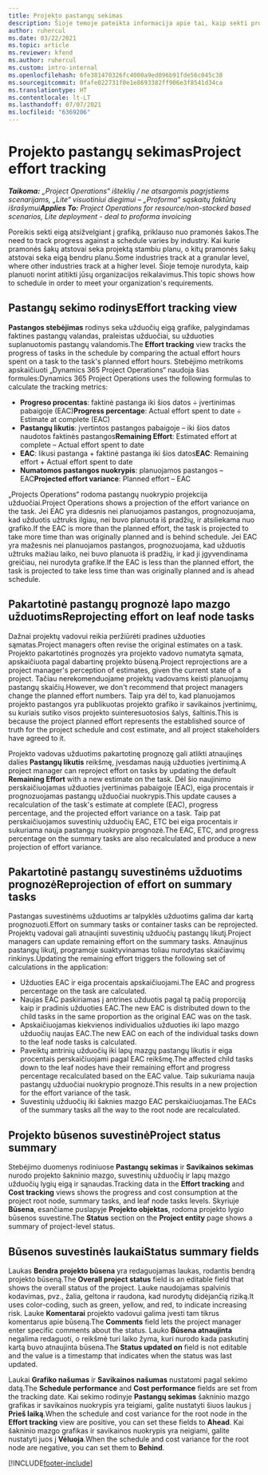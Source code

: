 ```yaml
---
title: Projekto pastangų sekimas
description: Šioje temoje pateikta informacija apie tai, kaip sekti projekto pastangas ir darbo eigą.
author: ruhercul
ms.date: 03/22/2021
ms.topic: article
ms.reviewer: kfend
ms.author: ruhercul
ms.custom: intro-internal
ms.openlocfilehash: 6fe381470326fc4000a9ed096b91fde56c045c38
ms.sourcegitcommit: 0fafe022731f0e1e8693382ff906e3f8541d34ca
ms.translationtype: HT
ms.contentlocale: lt-LT
ms.lasthandoff: 07/07/2021
ms.locfileid: "6369206"
---
```

# <a name="project-effort-tracking"></a><span data-ttu-id="ad1e5-103">Projekto pastangų sekimas</span><span class="sxs-lookup"><span data-stu-id="ad1e5-103">Project effort tracking</span></span>

<span data-ttu-id="ad1e5-104">_**Taikoma:** „Project Operations“ išteklių / ne atsargomis pagrįstiems scenarijams, „Lite“ visuotiniui diegimui – „Proforma“ sąskaitų faktūrų išrašymui_</span><span class="sxs-lookup"><span data-stu-id="ad1e5-104">_**Applies To:** Project Operations for resource/non-stocked based scenarios, Lite deployment - deal to proforma invoicing_</span></span>

<span data-ttu-id="ad1e5-105">Poreikis sekti eigą atsižvelgiant į grafiką, priklauso nuo pramonės šakos.</span><span class="sxs-lookup"><span data-stu-id="ad1e5-105">The need to track progress against a schedule varies by industry.</span></span> <span data-ttu-id="ad1e5-106">Kai kurie pramonės šakų atstovai seka projektą stambiu planu, o kitų pramonės šakų atstovai seka eigą bendru planu.</span><span class="sxs-lookup"><span data-stu-id="ad1e5-106">Some industries track at a granular level, where other industries track at a higher level.</span></span> <span data-ttu-id="ad1e5-107">Šioje temoje nurodyta, kaip planuoti norint atitikti jūsų organizacijos reikalavimus.</span><span class="sxs-lookup"><span data-stu-id="ad1e5-107">This topic shows how to schedule in order to meet your organization's requirements.</span></span>

## <a name="effort-tracking-view"></a><span data-ttu-id="ad1e5-108">Pastangų sekimo rodinys</span><span class="sxs-lookup"><span data-stu-id="ad1e5-108">Effort tracking view</span></span>

<span data-ttu-id="ad1e5-109">**Pastangos stebėjimas** rodinys seka užduočių eigą grafike, palygindamas faktines pastangų valandas, praleistas užduočiai, su užduoties suplanuotomis pastangų valandomis.</span><span class="sxs-lookup"><span data-stu-id="ad1e5-109">The **Effort tracking** view tracks the progress of tasks in the schedule by comparing the actual effort hours spent on a task to the task's planned effort hours.</span></span> <span data-ttu-id="ad1e5-110">Stebėjimo metrikoms apskaičiuoti „Dynamics 365 Project Operations“ naudoja šias formules:</span><span class="sxs-lookup"><span data-stu-id="ad1e5-110">Dynamics 365 Project Operations uses the following formulas to calculate the tracking metrics:</span></span>

- <span data-ttu-id="ad1e5-111">**Progreso procentas**: faktinė pastanga iki šios datos ÷ įvertinimas pabaigoje (EAC)</span><span class="sxs-lookup"><span data-stu-id="ad1e5-111">**Progress percentage**: Actual effort spent to date ÷ Estimate at complete (EAC)</span></span> 
- <span data-ttu-id="ad1e5-112">**Pastangų likutis**: įvertintos pastangos pabaigoje – iki šios datos naudotos faktinės pastangos</span><span class="sxs-lookup"><span data-stu-id="ad1e5-112">**Remaining Effort**: Estimated effort at complete – Actual effort spent to date</span></span> 
- <span data-ttu-id="ad1e5-113">**EAC**: likusi pastanga + faktinė pastanga iki šios datos</span><span class="sxs-lookup"><span data-stu-id="ad1e5-113">**EAC**: Remaining effort + Actual effort spent to date</span></span> 
- <span data-ttu-id="ad1e5-114">**Numatomos pastangos nuokrypis**: planuojamos pastangos – EAC</span><span class="sxs-lookup"><span data-stu-id="ad1e5-114">**Projected effort variance**: Planned effort – EAC</span></span>

<span data-ttu-id="ad1e5-115">„Projects Operations“ rodoma pastangų nuokrypio projekcija užduočiai.</span><span class="sxs-lookup"><span data-stu-id="ad1e5-115">Project Operations shows a projection of the effort variance on the task.</span></span> <span data-ttu-id="ad1e5-116">Jei EAC yra didesnis nei planuojamos pastangos, prognozuojama, kad užduotis užtruks ilgiau, nei buvo planuota iš pradžių, ir atsiliekama nuo grafiko.</span><span class="sxs-lookup"><span data-stu-id="ad1e5-116">If the EAC is more than the planned effort, the task is projected to take more time than was originally planned and is behind schedule.</span></span> <span data-ttu-id="ad1e5-117">Jei EAC yra mažesnis nei planuojamos pastangos, prognozuojama, kad užduotis užtruks mažiau laiko, nei buvo planuota iš pradžių, ir kad ji įgyvendinama greičiau, nei nurodyta grafike.</span><span class="sxs-lookup"><span data-stu-id="ad1e5-117">If the EAC is less than the planned effort, the task is projected to take less time than was originally planned and is ahead schedule.</span></span>

## <a name="reprojecting-effort-on-leaf-node-tasks"></a><span data-ttu-id="ad1e5-118">Pakartotinė pastangų prognozė lapo mazgo užduotims</span><span class="sxs-lookup"><span data-stu-id="ad1e5-118">Reprojecting effort on leaf node tasks</span></span>

<span data-ttu-id="ad1e5-119">Dažnai projektų vadovui reikia peržiūrėti pradines užduoties sąmatas.</span><span class="sxs-lookup"><span data-stu-id="ad1e5-119">Project managers often revise the original estimates on a task.</span></span> <span data-ttu-id="ad1e5-120">Projekto pakartotinės prognozės yra projekto vadovo numatyta sąmata, apskaičiuota pagal dabartinę projekto būseną.</span><span class="sxs-lookup"><span data-stu-id="ad1e5-120">Project reprojections are a project manager's perception of estimates, given the current state of a project.</span></span> <span data-ttu-id="ad1e5-121">Tačiau nerekomenduojame projektų vadovams keisti planuojamų pastangų skaičių.</span><span class="sxs-lookup"><span data-stu-id="ad1e5-121">However, we don't recommend that project managers change the planned effort numbers.</span></span> <span data-ttu-id="ad1e5-122">Taip yra dėl to, kad planuojamos projekto pastangos yra publikuotas projekto grafiko ir savikainos įvertinimų, su kuriais sutiko visos projekto suinteresuotosios šalys, šaltinis.</span><span class="sxs-lookup"><span data-stu-id="ad1e5-122">This is because the project planned effort represents the established source of truth for the project schedule and cost estimate, and all project stakeholders have agreed to it.</span></span>

<span data-ttu-id="ad1e5-123">Projekto vadovas užduotims pakartotinę prognozę gali atlikti atnaujinęs dalies **Pastangų likutis** reikšmę, įvesdamas naują užduoties įvertinimą.</span><span class="sxs-lookup"><span data-stu-id="ad1e5-123">A project manager can reproject effort on tasks by updating the default **Remaining Effort** with a new estimate on the task.</span></span> <span data-ttu-id="ad1e5-124">Dėl šio naujinimo perskaičiuojamas užduoties įvertinimas pabaigoje (EAC), eiga procentais ir prognozuojamas pastangų užduočiai nuokrypis.</span><span class="sxs-lookup"><span data-stu-id="ad1e5-124">This update causes a recalculation of the task's estimate at complete (EAC), progress percentage, and the projected effort variance on a task.</span></span> <span data-ttu-id="ad1e5-125">Taip pat perskaičiuojamos suvestinių užduočių EAC, ETC bei eiga procentais ir sukuriama nauja pastangų nuokrypio prognozė.</span><span class="sxs-lookup"><span data-stu-id="ad1e5-125">The EAC, ETC, and progress percentage on the summary tasks are also recalculated and produce a new projection of effort variance.</span></span>

## <a name="reprojection-of-effort-on-summary-tasks"></a><span data-ttu-id="ad1e5-126">Pakartotinė pastangų suvestinėms užduotims prognozė</span><span class="sxs-lookup"><span data-stu-id="ad1e5-126">Reprojection of effort on summary tasks</span></span>

<span data-ttu-id="ad1e5-127">Pastangas suvestinėms užduotims ar talpyklės užduotims galima dar kartą prognozuoti.</span><span class="sxs-lookup"><span data-stu-id="ad1e5-127">Effort on summary tasks or container tasks can be reprojected.</span></span> <span data-ttu-id="ad1e5-128">Projektų vadovai gali atnaujinti suvestinių užduočių pastangų likutį.</span><span class="sxs-lookup"><span data-stu-id="ad1e5-128">Project managers can update remaining effort on the summary tasks.</span></span> <span data-ttu-id="ad1e5-129">Atnaujinus pastangų likutį, programoje suaktyvinamas toliau nurodytas skaičiavimų rinkinys.</span><span class="sxs-lookup"><span data-stu-id="ad1e5-129">Updating the remaining effort triggers the following set of calculations in the application:</span></span>

- <span data-ttu-id="ad1e5-130">Užduoties EAC ir eiga procentais apskaičiuojami.</span><span class="sxs-lookup"><span data-stu-id="ad1e5-130">The EAC and progress percentage on the task are calculated.</span></span>
- <span data-ttu-id="ad1e5-131">Naujas EAC paskiriamas į antrines užduotis pagal tą pačią proporciją kaip ir pradinis užduoties EAC.</span><span class="sxs-lookup"><span data-stu-id="ad1e5-131">The new EAC is distributed down to the child tasks in the same proportion as the original EAC was on the task.</span></span>
- <span data-ttu-id="ad1e5-132">Apskaičiuojamas kiekvienos individualios užduoties iki lapo mazgo užduočių naujas EAC.</span><span class="sxs-lookup"><span data-stu-id="ad1e5-132">The new EAC on each of the individual tasks down to the leaf node tasks is calculated.</span></span> 
- <span data-ttu-id="ad1e5-133">Paveiktų antrinių užduočių iki lapų mazgų pastangų likutis ir eiga procentais perskaičiuojami pagal EAC reikšmę.</span><span class="sxs-lookup"><span data-stu-id="ad1e5-133">The affected child tasks down to the leaf nodes have their remaining effort and progress percentage recalculated based on the EAC value.</span></span> <span data-ttu-id="ad1e5-134">Taip sukuriama nauja pastangų užduočiai nuokrypio prognozė.</span><span class="sxs-lookup"><span data-stu-id="ad1e5-134">This results in a new projection for the effort variance of the task.</span></span> 
- <span data-ttu-id="ad1e5-135">Suvestinių užduočių iki šaknies mazgo EAC perskaičiuojamas.</span><span class="sxs-lookup"><span data-stu-id="ad1e5-135">The EACs of the summary tasks all the way to the root node are recalculated.</span></span>


## <a name="project-status-summary"></a><span data-ttu-id="ad1e5-136">Projekto būsenos suvestinė</span><span class="sxs-lookup"><span data-stu-id="ad1e5-136">Project status summary</span></span>

<span data-ttu-id="ad1e5-137">Stebėjimo duomenys rodiniuose **Pastangų sekimas** ir **Savikainos sekimas** nurodo projekto šakninio mazgo, suvestinių užduočių ir lapų mazgo užduočių lygių eigą ir sąnaudas.</span><span class="sxs-lookup"><span data-stu-id="ad1e5-137">Tracking data in the **Effort tracking** and **Cost tracking** views shows the progress and cost consumption at the project root node, summary tasks, and leaf node tasks levels.</span></span> <span data-ttu-id="ad1e5-138">Skyriuje **Būsena**, esančiame puslapyje **Projekto objektas**, rodoma projekto lygio būsenos suvestinė.</span><span class="sxs-lookup"><span data-stu-id="ad1e5-138">The **Status** section on the **Project entity** page shows a summary of project-level status.</span></span>

## <a name="status-summary-fields"></a><span data-ttu-id="ad1e5-139">Būsenos suvestinės laukai</span><span class="sxs-lookup"><span data-stu-id="ad1e5-139">Status summary fields</span></span>

<span data-ttu-id="ad1e5-140">Laukas **Bendra projekto būsena** yra redaguojamas laukas, rodantis bendrą projekto būseną.</span><span class="sxs-lookup"><span data-stu-id="ad1e5-140">The **Overall project status** field is an editable field that shows the overall status of the project.</span></span> <span data-ttu-id="ad1e5-141">Lauke naudojamas spalvinis kodavimas, pvz., žalia, geltona ir raudona, kad nurodytų didėjančią riziką.</span><span class="sxs-lookup"><span data-stu-id="ad1e5-141">It uses color-coding, such as green, yellow, and red, to indicate increasing risk.</span></span> <span data-ttu-id="ad1e5-142">Lauke **Komentarai** projekto vadovui galima įvesti tam tikrus komentarus apie būseną.</span><span class="sxs-lookup"><span data-stu-id="ad1e5-142">The **Comments** field lets the project manager enter specific comments about the status.</span></span> <span data-ttu-id="ad1e5-143">Lauko **Būsena atnaujinta** negalima redaguoti, o reikšmė turi laiko žyma, kuri nurodo kada paskutinį kartą buvo atnaujinta būsena.</span><span class="sxs-lookup"><span data-stu-id="ad1e5-143">The **Status updated on** field is not editable and the value is a timestamp that indicates when the status was last updated.</span></span>

<span data-ttu-id="ad1e5-144">Laukai **Grafiko našumas** ir **Savikainos našumas** nustatomi pagal sekimo datą.</span><span class="sxs-lookup"><span data-stu-id="ad1e5-144">The **Schedule performance** and **Cost performance** fields are set from the tracking date.</span></span> <span data-ttu-id="ad1e5-145">Kai sekimo rodinyje **Pastangų sekimas** šakninio mazgo grafikas ir savikainos nuokrypis yra teigiami, galite nustatyti šiuos laukus į **Prieš laiką**.</span><span class="sxs-lookup"><span data-stu-id="ad1e5-145">When the schedule and cost variance for the root node in the **Effort tracking** view are positive, you can set these fields to **Ahead**.</span></span> <span data-ttu-id="ad1e5-146">Kai šakninio mazgo grafikas ir savikainos nuokrypis yra neigiami, galite nustatyti juos į **Vėluoja**.</span><span class="sxs-lookup"><span data-stu-id="ad1e5-146">When the schedule and cost variance for the root node are negative, you can set them to **Behind**.</span></span>


[!INCLUDE[footer-include](../includes/footer-banner.md)]
